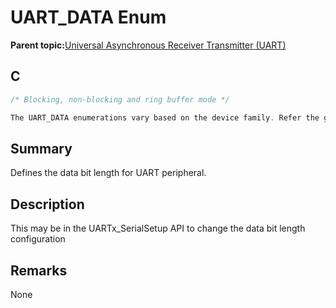 # UART\_DATA Enum

**Parent topic:**[Universal Asynchronous Receiver Transmitter \(UART\)](GUID-3C0B743B-4792-4E9A-AD13-6E911B56B2D0.md)

## C

```c
/* Blocking, non-blocking and ring buffer mode */

The UART_DATA enumerations vary based on the device family. Refer the generated header file for the actual UART_DATA enumerator constants.

```

## Summary

Defines the data bit length for UART peripheral.

## Description

This may be in the UARTx\_SerialSetup API to change the data bit length configuration

## Remarks

None

